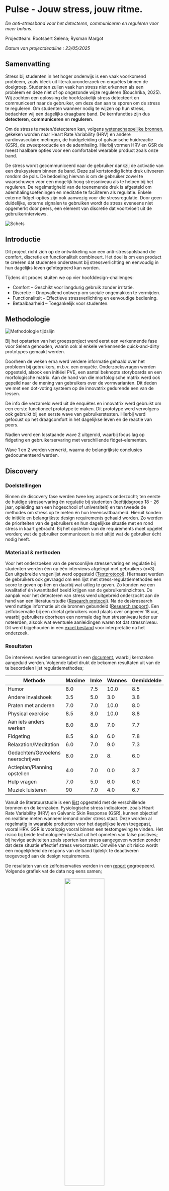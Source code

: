 # Pulse - Jouw stress, jouw ritme.
*De anti-stressband voor het detecteren, communiceren en reguleren voor meer balans.* 

Projectteam: Rootsaert Selena; Rysman Margot

*Datum van projectdeadline : 23/05/2025*

## Samenvatting
Stress bij studenten in het hoger onderwijs is een vaak voorkomend probleem, zoals bleek uit literatuuronderzoek en enquêtes binnen de doelgroep. Studenten zullen vaak hun stress niet erkennen als een probleem en deze niet of op ongezonde wijze reguleren (Bouchrika, 2025). Wij zochten een oplossing die hoofdzakelijk stress detecteert en communiceert naar de gebruiker, om deze dan aan te sporen om de stress te reguleren. Om studenten wanneer nodig te wijzen op hun stress, bedachten wij een dagelijks draagbare band. De kernfuncties zijn dus **detecteren**, **communiceren** en **reguleren**.

Om de stress te meten/detecteren kan, volgens [wetenschappelijke bronnen](https://docs.google.com/document/d/1ef2yBkqwWJlyRDE1RqdJjAGWaPkV0O_lZPxd1vCKUlo/edit?usp=sharing), gekeken worden naar Heart Rate Variability (HRV) en andere cardiovasculaire metingen, de huidgeleiding of galvanische huidreactie (GSR), de zweetproductie en de ademhaling. Hierbij vormen HRV en GSR de meest haalbare opties voor een comfortabel wearable product zoals onze band.

De stress wordt gecommuniceerd naar de gebruiker dankzij de activatie van een druksysteem binnen de band. Deze zal kortstondig lichte druk uitvoeren rondom de pols. De bedoeling hiervan is om de gebruiker zowel te waarschuwen voor een mogelijk hoog stressniveau als te helpen bij het reguleren. De regelmatigheid van de toenemende druk is afgesteld om ademhalingsoefeningen en meditatie te faciliteren als regulatie. Enkele externe fidget-opties zijn ook aanwezig voor die stressregulatie. Door geen duidelijke, externe signalen te gebruiken wordt de stress eveneens niet opgemerkt door peers, een element van discretie dat voortvloeit uit de gebruikerinterviews.



![Schets](https://github.com/user-attachments/assets/071e6af0-7691-414d-b14b-860afc7d45f7)



## Introductie
Dit project richt zich op de ontwikkeling van een anti-stresspolsband die comfort, discretie en functionaliteit combineert. Het doel is om een product te creëren dat studenten ondersteunt bij stressverlichting en eenvoudig in hun dagelijks leven geïntegreerd kan worden. 

Tijdens dit proces stuiten we op vier hoofddesign-challenges:
-	Comfort – Geschikt voor langdurig gebruik zonder irritatie.
-	Discretie – Onopvallend ontwerp om sociale ongemakken te vermijden.
-	Functionaliteit – Effectieve stressverlichting en eenvoudige bediening.
-	Betaalbaarheid – Toegankelijk voor studenten.



## Methodologie

![Methodologie tijdslijn](https://github.com/user-attachments/assets/4cffb6cb-b1d6-47d1-8f2e-629b702e91ba)


Bij het opstarten van het groepsproject werd eerst een verkennende fase voor Selena gehouden, waarin ook al enkele verkennende quick-and-dirty prototypes gemaakt werden.


Doorheen de weken erna werd verdere informatie gehaald over het probleem bij gebruikers, m.b.v. een enquête. Onderzoeksvragen werden opgesteld, alsook een initiëel PVE, een aantal beknopte storyboards en een morfologische matrix. Aan de hand van die morfologische matrix werd ook gepeild naar de mening van gebruikers over de vormvarianten. Dit deden we met een dot-voting systeem op de innovatrix gedurende een van de lessen.

De info die verzameld werd uit de enquêtes en innovatrix werd gebruikt om een eerste functioneel prototype te maken. Dit prototype werd vervolgens ook gebruikt bij een eerste wave van gebruikerstesten. Hierbij werd gefocust op het draagcomfort in het dagelijkse leven en de reactie van peers.

Nadien werd een losstaande wave 2 uitgerold, waarbij focus lag op fidgeting en gebruikerservaring met verschillende fidget-elementen.

Wave 1 en 2 werden verwerkt, waarna de belangrijkste conclusies gedocumenteerd werden.


## Discovery

### Doelstellingen
Binnen de discovery fase werden twee key aspects onderzocht; ten eerste de huidige stresservaring én regulatie bij studenten (leeftijdsgroep 18 - 26 jaar, opleiding aan een hogeschool of universiteit) en ten tweede de methodes om stress op te meten én hun levensvatbaarheid. Hieruit konden de initiële en belangrijkste design requirements gehaald worden. Zo werden de prioriteiten van de gebruikers en hun dagelijkse situatie met en rond stress in kaart gebracht. Bij het opstellen van de requirements moet opgelet worden; wat de gebruiker communiceert is niet altijd wat de gebruiker écht nodig heeft.

### Materiaal & methoden
Voor het onderzoeken van de persoonlijke stresservaring en regulatie bij studenten werden één op één interviews afgelegd met gebruikers (n=3). Een uitgebreide vragenlijst werd opgesteld ([Testprotocol](https://docs.google.com/document/d/1m9y_HT0PP9yR4MpK4OtO-4zBzxmuj2iYiRpzdYWWuy8/edit?usp=sharing)). 
Hiernaast werden de gebruikers ook gevraagd om een lijst met stress-regulatiemethodes een score te geven op tien en daarbij wat uitleg te geven. Zo konden we een kwalitatief én kwantitatief beeld krijgen van de gebruikersinzichten. De aanpak voor het detecteren van stress werd uitgebreid onderzocht aan de hand van een literatuurstudie ([Research protocol](https://docs.google.com/document/d/1FPg1zNncCLuQZO5k8xZy8WWm9XjYQr1W6orEdRtz3Hg/edit?usp=sharing)). Na de deskresearch werd nuttige informatie uit de bronnen gebundeld ([Research rapport](https://docs.google.com/document/d/1ef2yBkqwWJlyRDE1RqdJjAGWaPkV0O_lZPxd1vCKUlo/edit?usp=sharing)). Een zelfobservatie bij een drietal gebruikers vond plaats over ongeveer 18 uur, waarbij gebruikers doorheen een normale dag hun stressniveau ieder uur noteerden, alsook wat eventuele aanleidingen waren tot dat stressniveau. Dit werd bijgehouden in een [excel bestand](https://drive.google.com/drive/folders/10ZLLNr2E1S-gf8i5jfSdjV5VoQkpJsnI?usp=sharing) voor interpretatie na het onderzoek.


### Resultaten
De interviews werden samengevat in een [document](https://docs.google.com/document/d/1MAN8x3i6_KfycsWVkI5yPWbt-HdurXxOXEan5PYtpaQ/edit?usp=sharing), waarbij kernzaken aangeduid werden. Volgende tabel drukt de bekomen resultaten uit van de te beoordelen lijst regulatiemethodes;

| Methode | Maxime | Imke | Wannes | Gemiddelde |
| ------- | ------ | ---- | ------ | ---------- |
| Humor | 8.0 | 7.5 | 10.0 | 8.5 |
| Andere invalshoek | 3.5 | 5.0 | 3.0 | 3.8 |
| Praten met anderen | 7.0 | 7.0 | 10.0 | 8.0 |
| Physical exercise | 8.5 | 8.0 | 10.0 | 8.8 |
| Aan iets anders werken | 8.0 | 8.0 | 7.0 | 7.7 |
| Fidgeting | 8.5 | 9.0 | 6.0 | 7.8 |
| Relaxation/Meditation | 6.0 | 7.0 | 9.0 | 7.3 |
| Gedachten/Gevoelens neerschrijven | 8.0 | 2.0 | 8.| 6.0 |
| Actieplan/Planning opstellen | 4.0 | 7.0 | 0.0 | 3.7 |
| Hulp vragen | 7.0 | 5.0 | 6.0 | 6.0 |
| Muziek luisteren | 90 | 7.0 | 4.0 | 6.7 |


Vanuit de literatuurstudie is een [lijst](https://docs.google.com/document/d/1ef2yBkqwWJlyRDE1RqdJjAGWaPkV0O_lZPxd1vCKUlo/edit?usp=sharing) opgesteld met de verschillende bronnen en de kernzaken.
Fysiologische stress indicatoren, zoals Heart Rate Variability (HRV) en Galvanic Skin Response (GSR), kunnen objectief en realtime meten wanneer iemand onder stress staat. Deze worden al regelmatig in wearable producten voor het dagelijkse leven toegepast, vooral HRV. GSR is voorlopig vooral binnen een testomgeving te vinden. Het risico bij beide technologieën bestaat uit het opmeten van false positives; bij hevige activiteiten zoals sporten kan stress aangegeven worden zonder dat deze situatie effectief stress veroorzaakt. Omwille van dit risico wordt een mogelijkheid de respons van de band tijdelijk te deactiveren toegevoegd aan de design requirements.

De resultaten van de zelfobservaties werden in een [report](https://docs.google.com/document/d/1ywnCh1OUR6VFYhxAaRdJZ6MEE3UrmM1PCRbBS-qphO4/edit?usp=sharing) gegroepeerd. Volgende grafiek vat de data nog eens samen; 

<p align="center">
<img src="https://github.com/user-attachments/assets/5ac3869f-06b6-4f62-a637-745f2df84b2d" width=50% height=50%>
</p>

### Conclusies & implicaties
Uit de interviews werd geconcludeerd dat stress reguleren een betere richting is voor een product dan het oplossen ervan of het wegwerken van de oorzaken. Er is, zoals geconcludeerd kan worden uit de zelfobservaties, bij studenten een permanente druk aanwezig, stevig verhoogd bij deadlines. Regulatiemethodes combineren is optimaal, gezien de effectiviteit van singuliere oplossingen enorm persoonlijk variabel is. Toch komen fidgeting, meditatie/ademhalingsoefeningen en physical exercise boven als algemeen betere methodes. De testpersonen gaven ook aan dat het communiceren best geen extra (sociale) stress veroorzaakt door de omgeving van de gebruiker te tonen dat deze stress heeft.

Uit de literatuurstudie kwam heel wat info over het opmeten van stress, waarbij HRV en GSR de meest nauwkeurige en haalbare oplossingen bleken. De observaties leerden ons dat er geen duidelijke correlatie bestaat tussen tijdstip en stressniveau. Een stress regulerend product kan bijgevolg over de volledige dag zijn nut bewijzen. Toch viel op dat het middageten een vast moment is waarop het stressniveau even daalt, alsook dat dode momenten risicovol zijn voor een verhoogd stressniveau.


## Definition
### 1. Doelstellingen

Het onderzoek richt zich in het eerste semester op het uitvoeren van uitgebreide tests binnen de doelgroep om een concreet beeld te verkrijgen van hun verwachtingen en behoeften voorafgaand aan de ontwikkeling van de eerste prototypes. Deze prototypes worden ontworpen op basis van kernwaarden en normen die via enquêtes binnen de doelgroep als relevant en belangrijk worden geïdentificeerd.

De vastgestelde kernwaarden en normen vormen de basis voor richtlijnen die de belangrijkste testaspecten van het prototype definiëren. Het onderzoek functioneert als fundament voor het ontwerp en als leidraad voor het optimaliseren van de anti-stressfunctionaliteit. Daarnaast wordt prioriteit gegeven aan de meest cruciale ontwerpdoelen die bijdragen aan effectieve stressverlichting.

### 2. Materiaal & methoden

Dit onderzoek maakt hoofdzakelijk gebruik van enquêtes en een onderzoeksenquête, gevolgd door twee Waves die zich richten op de verdere analyse van de verzamelde gegevens. De Waves onderzoeken respectievelijk comfort, discretie en een extra fidgeting-feature voor de armband.

De eerste enquête is ontworpen om inzicht te verkrijgen in de belangrijkste aspecten die de doelgroep als relevant beschouwt. Deze inzichten vormen de basis voor de tests binnen de Waves. De enquête is ontwikkeld in Google Forms en online verspreid via diverse sociale mediaplatformen. De resultaten worden verwerkt in Excel en anoniem geanalyseerd.

De steekproef voor de eerste enquête bestaat uit een vrijwillige groep vrienden en familie binnen de doelgroep, wat resulteert in een geldige steekproef van 18 deelnemers (N = 18). Voor de Waves wordt expliciet gevraagd of deelnemers willen meewerken. Zowel Wave 1 als Wave 2 omvatten elk vijf deelnemers (N = 5). Deze deelnemers ondertekenen een akkoordverklaring en nemen vrijwillig, maar niet anoniem, deel aan het onderzoek.

- **Wave 1:** In deze fase vindt een observatietest achter de schermen plaats. Deelnemers testen het eerste prototype gedurende 8 tot 12 uur (maximaal 24 uur) en vullen vervolgens een enquête in over het comfort- en discretie-aspect.  

- **Wave 2:** Een plaatselijke observatie waarbij de onderzoekers aanwezig zijn. Met toestemming van de deelnemers worden hun handelingen tijdens het gebruik van de fidgeting-feature gefilmd.

> Miro wordt gebruikt voor het opstellen van het Programma van Eisen (PvE), het structureren van creatieve oplossingen en het ondersteunen van de iteratieve ontwikkeling van Waves en prototypes.
>
> Toegang tot de website vindt u [hier](https://miro.com/app/board/uXjVLaELm6Q=/)


### 3.Resultaten

#### Hoofdpunten uit de Onderzoeksenquête (N = 18)

**1. Demografische Gegevens**
-	De doelgroep bestond voornamelijk uit studenten uit het hoger onderwijs, met een gemiddelde leeftijd van 17-23 jaar.
-	Geslacht was redelijk gelijk verdeeld: 50% man, 44% vrouw.

**2. Stressniveau en Interesse in Hulpmiddelen**
- 72% van de deelnemers gaf aan in de afgelopen 6 maanden stress te hebben ervaren.
- Slechts 44% zou geïnteresseerd zijn in het dragen van een anti-stressband.
- Ongeveer 50% gebruikt al hulpmiddelen zoals fidget toys of knoppen.

<p align="center">
<img src="https://github.com/user-attachments/assets/29a6e070-8c51-40dc-bcdf-ce19562f2906" width=50% height=50%>
</p>

**3. Gewenste Kenmerken en Gebruik**
- 26% van de deelnemers gaf aan de band dagelijks te willen dragen, terwijl anderen dit vooral tijdens schooluren of examenperiodes nodig achten.
-	Belangrijke kenmerken volgens de deelnemers: 
1.	Comfort / Effectiviteit
2.	Subtiel design
3.	Betaalbaarheid.
4.	Gebruiksgemak

**4. Comfort en Draagbaarheid**
- Comfort werd door 2/3 van de deelnemers belangrijker gevonden dan functionaliteit of effectiviteit.
- Pasvorm en uiterlijk werden als belangrijkste factoren voor draagbaarheid genoemd.
- Veel deelnemers benoemden huidirritatie als probleem bij een slecht passende band.
<p align="center">
<img src="https://github.com/user-attachments/assets/7e673dd9-504d-4d83-9fe3-874a7a239abe" width=50% height=50%>
</p>
 
**5. Functionaliteit en Effectiviteit**
- Deelnemers gaven voorkeur aan: 
    - Eenvoudige instructies
    - Wetenschappelijke onderbouwing van stress verlagende werking
    - Ademhalingsoefeningen en hartslagmonitoring als functies.

**6. Design en Discretie**
-	Een subtiel design werd als must-have gezien door 20% van de deelnemers.
-	Geluid en opvallendheid werden aangegeven als no-go's.

<p align="center">
<img src="https://github.com/user-attachments/assets/7f15c32f-ac17-4679-a799-5c3bc3b2c710" width=50% height=50%>
</p>


### 4. Conclusie

De resultaten benadrukken dat comfort, effectiviteit en een subtiel design cruciale factoren zijn voor de acceptatie van de anti-stressband. Er is behoefte aan wetenschappelijk onderbouwde functies en eenvoudige instructies, terwijl opvallendheid en geluid als storend worden beschouwd. Deze inzichten vormen een sterke basis voor verdere ontwikkeling en testen van prototypes.
- Het lage comfortniveau en de opvallendheid benadrukken de noodzaak van ontwerpaanpassingen.
- Het falen van het klittenband en de noodzaak van een nieuw sluitmechanisme.
- Aanbevelingen gericht op subtielere, comfortabelere en aantrekkelijkere ontwerpen zijn cruciaal voor toekomstige iteraties.

-	De populariteit van de Rubik's Cube en de draaislang benadrukken het belang van mentale afleiding en veelzijdigheid in stressverminderende hulpmiddelen.
-	Het negatieve oordeel over de piano en de stuiterbal met staart wijst op het belang van gebruiksgemak en een prettige textuur.
-	Ontwerpen moeten balans vinden tussen opvallendheid (voor aandacht) en praktisch gebruiksgemak (voor blijvend gebruik).

#### Hoofdpunten uit de Wave 1 (N = 5)

Uit de resultaten van de Wave 1-test komen de volgende hoofdpunten:

1.	Comfort en Pasvorm: De band scoorde over het algemeen laag tot matig op comfort (variërend van 4/10 tot 8/10). Veel respondenten vonden de band te dik, te stijf of niet passend onder kleding. Een dunner en minder opvallend ontwerp werd sterk aanbevolen.
2.	Sluitmechanisme (Velcro): Het klittenband werd als problematisch ervaren. Het ging vaak los, veroorzaakte huidirritatie en bleek niet duurzaam. Een alternatief sluitmechanisme wordt noodzakelijk geacht.
3.	Opvallendheid en Esthetiek: De band werd als opvallend ervaren, vooral bij sociale interacties en activiteiten zoals hand opsteken in de klas. Aanpassingen zoals subtielere kleuren, een dunner ontwerp en aantrekkelijkere stijlopties zouden helpen.  
4.	Aanbevelingen:
- Dunner, verstelbaar en comfortabeler maken.
- Een alternatief sluitmechanisme implementeren.
- Meer aandacht voor esthetische aspecten zoals kleuren en stoffen.

#### Hoofdpunten uit de Wave 2 (N = 5)

Uit de Wave 2-test komen de volgende hoofdpunten naar voren:

**1.	Voorkeursobjecten:**
- De Rubik's Cube en de regenboogkleurige draaislang waren de populairste objecten.
- De Rubik's Cube werd gewaardeerd om de mentale uitdaging en het duidelijke doel.
-	De draaislang viel in de smaak door zijn veelzijdigheid, aantrekkelijke kleuren en speelse vormen.

**2.	Minst gewaardeerde objecten:**
-	De piano sleutelhanger scoorde laag vanwege stroeve toetsen en een goedkoop geluid dat niet stressverlagend werd ervaren.
-	De stuiterbal met staart werd onaangenaam gevonden door de textuur van de staart.

**3.	Algemene voorkeuren:**
- Opvallende kleuren of unieke kenmerken, zoals lichtgevende elementen, trokken in eerste instantie aandacht.
- Gebruiksgemak en afleidende werking waren doorslaggevend voor voorkeuren.

**4.	Individuele voorkeuren:**
- Verschillen in voorkeuren werden beïnvloed door persoonlijke affiniteiten, zoals mentale uitdaging (bij de Rubik's Cube) of speelse bewegingen (bij de stuiterbal).

![image](https://github.com/user-attachments/assets/ad1de801-3ee5-430e-aae1-f6f698814928)
<p align="center">
Figuur 1. Opstelling met fidget objecten
</p>



## Develop 1. Onderzoek naar het Ademhalings-principe
### 1.1 Doestelling en methodologie

Het doel van dit vooronderzoek is om te achterhalen hoe gebruikers de regelmatige druktoename en -afname rond hun pols ervaren, en in welke mate deze drukveranderingen effectief kunnen functioneren als begeleiding tijdens een ademhalingsoefening. Dit onderzoek vormt een eerste verkenning in de ontwikkeling van een tactiel feedbacksysteem voor ademhalingsbegeleiding.
Het onderzoek bestond uit twee opeenvolgende onderdelen:
1.	Deskresearch / benchmarkanalyse
In een eerste fase werd een analyse uitgevoerd van bestaande ademhalingstechnieken aan de hand van drie selectiecriteria: wetenschappelijke onderbouwing, eenvoud in gebruik, en compatibiliteit met een drukgebaseerd systeem. Uit deze vergelijking kwamen drie geschikte kandidaten naar voren: 4-7-8 ademhaling, Box Breathing en Coherent Breathing. Box Breathing werd geselecteerd voor de gebruikerstest omwille van de regelmatige structuur en de potentieel goede afstemming op drukcycli.
2.	Gebruikerstest met Box Breathing
In de tweede fase werd een kwalitatieve gebruikerstest uitgevoerd met vier deelnemers (N=4). De deelnemers voerden de ademhalingsoefening uit terwijl ze begeleid werden door een prototype dat via druktoename en -afname ritmische feedback gaf rond de pols. De test werd opgezet volgens een Wizard-of-Oz-methodologie: de druk werd manueel opgewekt door de testbegeleider, terwijl de deelnemers hun ogen gesloten hielden om zich te concentreren op de sensaties.

De gebruikerservaring werd geëvalueerd via de BERT-schaal, die 15 emotionele parameters meet (zoals kalmte, focus, energie), en werd aangevuld met kwalitatieve feedback over het comfort, de intensiteit van de druk, en de bruikbaarheid van het systeem.

Deze aanpak laat toe om zowel de subjectieve beleving als de praktische haalbaarheid van drukgestuurde ademhalingsbegeleiding te onderzoeken, en vormt daarmee een onderbouwde basis voor verdere ontwikkeling en verfijning van het concept.

### 1.2 Materiaal & methoden

**Technische configuratie**

In het kader van dit vooronderzoek werd een deskresearch uitgevoerd in de vorm van een benchmarkstudie naar bestaande en wetenschappelijk onderbouwde ademhalingstechnieken. De focus lag op technieken die zowel effectief zijn in stressreductie als praktisch toepasbaar met een druksysteem rond de pols.

Op basis van deze analyse werden drie ademhalingstechnieken geselecteerd: 4-7-8 ademhaling, Box Breathing (4-4-4-4) en Coherent Breathing (5-5). Deze technieken vertonen duidelijke en gestructureerde ademhalingscycli, wat essentieel is voor de technische synchronisatie met het drukgebaseerde feedbacksysteem.

De technische configuratie bestond uit een drukgestuurd systeem dat fysieke drukvariaties rond de pols kan genereren. Dit systeem werd ontworpen om druk op te bouwen tijdens inademing, stabiel te houden tijdens ademvasthouden, en weer af te bouwen tijdens uitademing, afhankelijk van het patroon van de geselecteerde ademhalingstechniek.

De parameters van het systeem (zoals druksnelheid, intensiteit en cyclusduur) werden afgestemd op elk van de drie ademhalingstechnieken, om een zo nauwkeurig mogelijke begeleiding te bieden. Deze afstemming gebeurde op basis van literatuurgegevens en gesimuleerde ademhalingscycli, niet via gebruikerstesten.

Deze technische voorbereiding legt de basis voor de testfase waarin het systeem in de praktijk wordt geëvalueerd op gebruiksgemak en effectiviteit in het begeleiden van ademhaling.

**Testprocedure / Gebruikstesten**

Voor deze gebruikstesten werd een low-fidelity prototype ingezet, bestaande uit elastieken met een sponsgedeelte dat rond de pols werd geplaatst. Door aan de zijkanten te trekken, kon manueel druk worden opgewekt – d.m.v. de wizard-of-oz-benadering konden deelnemers met gesloten ogen testten of druk als begeleiding voor ademhalingsoefeningen functioneel was.

De test werd uitgevoerd met vier deelnemers. Zij beoordeelden hun toestand voor en na de oefening met behulp van de BERT-schaal (emotionele toestand van 1–5). De resultaten toonden een lichte tot duidelijke verschuiving naar meer ontspanning, kalmte en positiviteit, wat suggereert dat het drukmechanisme ondersteuning biedt bij ademregulatie.

De kwalitatieve feedback was gemengd:
-	Sommige deelnemers ervaarden de druk als positief en nuttig om het ademhalingsritme aan te houden.
-	Anderen vonden de druk te zwak, te sterk of verwarrend; sommigen suggereerden trillingen als alternatief.
-	Comfort, pasvorm en perceptie van veiligheid werden wisselend beoordeeld, waarbij aanpassing per gebruiker als belangrijk naar voren kwam.

**Belangrijke conclusies uit de testfase**

-	Instelbaarheid is cruciaal: zowel drukniveau als pasvorm moeten aanpasbaar zijn voor optimale gebruikerservaring.
-	Druksysteem functioneert als ademhalingsgids: ondanks variatie in voorkeur, bevestigden alle deelnemers dat het systeem hen hielp bij de ademhalingsoefening.
- Design requirements:
    - Druk als ademhalingsbegeleiding
    - Instelbare druksterkte
    - Instelbare pasvorm van de band (volgens “flexibility in use”-principe)
Deze testresultaten vormen een bevestiging van de potentie van het druksysteem, mits voldoende afgestemd op individuele behoeften.

### 1.3 Resultaten

**Resultaten van de deskresearch naar ademhalingstechnieken**

Tijdens de benchmarkanalyse werden vier ademhalingstechnieken geëvalueerd op basis van drie criteria: wetenschappelijke onderbouwing, eenvoud in gebruik, en compatibiliteit met een druksysteem. De analyse resulteerde in drie technieken die potentieel geschikt zijn voor gebruik met tactiele begeleiding:
-	4-7-8 ademhaling: krachtig qua ontspanning, maar relatief lang ademinhouden, wat minder natuurlijk aanvoelt.
-	Box Breathing (4-4-4-4): duidelijke, gestructureerde cyclus – eenvoudig te volgen en goed af te stemmen op ritmische druk.
-	Coherent Breathing (5-5): vloeiend ritme zonder pauzes, goed voor hartslagregulatie, maar minder uitgesproken fasering voor drukvariatie.
Box Breathing werd uiteindelijk geselecteerd als testtechniek, omdat het een helder ritme biedt dat zich goed laat synchroniseren met gelijkmatige druktoename en -afname.

**Resultaten van de gebruikerstest (N=4)**

De eerste gebruikerservaringen leverden een reeks inzichten op met betrekking tot de beleving van druk, het effect op de ademhaling en de gebruikscontext van het prototype.

**Herkenbaarheid en bruikbaarheid van het ritme**
- Meerdere deelnemers vonden het moeilijk om duidelijk onderscheid te maken tussen momenten mét en zonder druk:
    “Ik vond het moeilijk momenten mét druk te onderscheiden van deze zonder.”
- Anderen gaven aan dat meer druk of een duidelijker signaal (bijv. trilling) zou helpen om het ademritme te volgen:
    “De grootste bron van concentratie zat in de pulsatie van de band – als dat sterker was, had het beter geholpen.”
- Eén deelnemer stelde voor dat druk als begeleiding én als afleiding kan werken, afhankelijk van de intensiteit:
    “Ik had liever geen druk. Het begeleidt wel, maar leidt ook af.”

**Effect op stress/ontspanning en focus**
- Alle deelnemers gaven aan dat het systeem wél hielp om zich te focussen op de ademhaling:
    “De druk helpt om het tempo gelijk te houden – dat lukt minder goed met zelf tellen.”
- De BERT-schaalresultaten toonden gematigde verbeteringen in gevoelens van kalmte, ontspanning en rust bij drie van de vier deelnemers.
- De vierde deelnemer ervoer geen verschil, mede door discomfort van het prototype.

**Gebruikservaring van het prototype**
- Het prototype werd door één deelnemer als fysiek onaangenaam ervaren:
    “Voelde alsof de bloeddoorstroming werd beperkt.”
- Andere feedback wees op de belang van instelbaarheid van de druk en pasvorm:
    “De druk mocht een stukje hoger zijn – ongeveer 30% extra.”
    “De band voelde zacht aan en veilig. Geen gevangen gevoel.”

### 1.4 Conclusie en implicaties

De resultaten tonen aan dat een regelmatige druktoename en -afname effectief kan zijn als begeleiding bij ademhalingsoefeningen, mits de feedback duidelijk waarneembaar en comfortabel is. Alle deelnemers gaven afzonderlijk aan dat de druk hen hielp om ritme aan te houden, al verschilden hun voorkeuren qua intensiteit.
Box Breathing bleek in de testsetting geschikt voor druksturing, dankzij het heldere en gelijkmatige ritme. De Wizard-of-Oz-opzet toonde aan dat tactiele feedback het ademproces kan ondersteunen, maar dat fysiek comfort en signaalsterkte bepalend zijn voor de acceptatie.

**Designimplicaties en requirements**

Op basis van de inzichten uit de gebruikerstest kunnen de volgende ontwerpvereisten worden afgeleid:
- Design Requirements
    - Tactiele feedback als begeleidend signaal voor ademhaling moet behouden blijven (positief ervaren effect).
    - Instelbare drukintensiteit is noodzakelijk, omdat gebruikers sterk verschillen in gevoeligheid en voorkeur.
    - Instelbare pasvorm (lengte/omtrek en materiaalcomfort) verhoogt gebruiksgemak en voorkomt fysieke hinder.
    - Het systeem moet duidelijke drukveranderingen kunnen genereren die synchroon lopen met een ademritme (zoals 4-4-4-4).
    - Alternatieve feedbackmodaliteiten (zoals trilling) kunnen onderzocht worden voor gebruikers die druk als storend ervaren.
- Beslissingen op basis van deze test
    - Druk als modaliteit wordt behouden in het verdere ontwerptraject.
    - Box Breathing blijft voorlopig de standaard oefentechniek.
    - De ontwikkeling van een instelbaar prototype (druk + pasvorm) wordt meegenomen in de volgende iteratie.
    - Een meer gestandaardiseerde testopstelling wordt voorzien om de feedback nauwkeuriger te meten.



## Develop 2. Wizard-testen van de Pneumatische Drukervaring
### 2.1 Doestelling en methodologie

Na de positieve gebruikersreacties op de eerste drukgestuurde ademhalingsmodule (Develop 1), werd binnen deze tweede ontwikkelfase gefocust op de fysieke waarneming van de druk zelf: hoe voelt deze aan, hoe betrouwbaar is de feedback en welke parameters moeten eventueel worden bijgesteld?
In deze fase werd de functionaliteit nagebootst via Wizard-of-Oz-testen, waarbij een externe operator het systeem deels manueel of semi-automatisch aanstuurt. Zo kan de ervaring voor de gebruiker realistisch gesimuleerd worden zonder dat alle technische componenten reeds volledig geïntegreerd zijn.
De volgende vragen werden onderzocht;
- Hoe wordt de pneumatische druk op de pols lichamelijk ervaren door gebruikers?
- Wordt deze ervaring als positief of hinderlijk omschreven?
- Zijn er specifieke parameters (druksterkte, ritme, locatie, bevestiging) die geoptimaliseerd moeten worden voor comfort en effectiviteit?

### 2.2 Materiaal & methoden

Voor deze test werd een [protocol](https://docs.google.com/document/d/1es-rx0u1WYYqcwIwldhmrXZUwTVoZigD/edit?usp=sharing&ouid=115989647101377797411&rtpof=true&sd=true) geschreven om de correcte uitvoering te waarborgen.

**Systeem en simulatie**
- De prototype-armband bevatte één drukpocket, verbonden aan een externe luchtpomp bediend door de interviewer.
- Tijdens de tests werd een regelmatig ritme van opblazen en leeglopen opgevoerd, gebaseerd op het Box Breathing tempo (4-4-4-4), zoals eerder toegepast.

**Simulatie via Wizard-of-Oz (n=4)**
- Gebruikers wisten dat het systeem deels handmatig werd aangestuurd, maar kregen de ervaring van een volledig werkend systeem.
- Voor en na de test was er een korte vragenlijst, eerst bestaand uit de gestandaardiseerde Sensorial Material Scale en vervolgens uit een BERT-test met adjectieven die de ervaring konden beschrijven.
Gedurende de actieve test werden de gebruikers gevraagd hun ervaringen luidop te delen, een zogenaamd thinking-out-loud protocol. Hierbij werd gevraagd te focussen op de fysieke ervaring, bijvoorbeeld hoe en waar het gevoel waargenomen werd.
Nadien werden enkele beknopte vragen gesteld over de ervaring, als deze nog niet beantwoord waren gedurende het thinking-out-loud protocol.
- Testduur: ±15 minuten per deelnemer

**Evaluatiecriteria**
- **Waarnemingsdrempel**: is de druk voldoende voelbaar?
- **Comfort**: is het aangenaam of storend bij langdurig dragen?
- **Begrijpelijkheid**: herkent men het ritme? Kan men het koppelen aan ademhaling?
- **Verstorende elementen**: aanwezigheid van hinder (geluid, verplaatsing, wrijving...)


### 2.3 Resultaten

De resultaten van de testen geven een genuanceerd beeld :
**Waarneming en interpretatie**
- **Alle 4 deelnemers merkten de druk duidelijk op** en konden zonder instructie herkennen dat het ging om een ademhalingsritme
- De **pneumatische respons werd omschreven als “aanwezig, maar subtiel genoeg”**, wat aansluit bij het streven naar discrete ondersteuning
- Gebruikers volgden het ritme spontaan, maar gaven aan dat **een eerste introductie of korte uitleg de interpretatie zou vergemakkelijken**

**Comfort en techniek**
- De druk zelf werd positief ervaren, maar **het bevestigingssysteem (sluiting van de armband)** werd als minder comfortabel aangeduid, zeker bij langdurig dragen
- Er was **een lichte variatie in het ritme**, wat bij sommige gebruikers tot verwarring leidde. Een **constante, voorspelbare cadans** werd als wenselijk genoemd voor mentale focus
- Geluid en trilling van de pomp zelf waren **licht storend wanneer deze dicht bij de pols zat bevestigd**

 Deze resultaten werden ook gebundeld in een [testrapport](https://docs.google.com/document/d/1_s10wYZFuOhpQ8mF8J495njWrHzrgpJ9/edit?usp=sharing&ouid=115989647101377797411&rtpof=true&sd=true).

### 2.4 Conclusie en implicaties

| **Aspect** | **Resultaat** | **Aanbeveling** |
| ---------- | ------------- | --------------- |
| Drukwaarneming | Voldoende voelbaar, intuïtief | Geen verhoging nodig, maar druk mag niet variëren zonder reden |
| Ritme | Herkend, maar soms inconsistent | Constante timing met foutmarge <5% noodzakelijk [→ meetbaar maken?] |
| Comfort | Druk oké, sluitingssysteem minder | Verbetering in sluiting en positionering van drukpockets |
| Auditieve feedback | Pomp hoorbaar bij nabije montage | Geluiddemping en/of afstand tussen pomp en polscomponent |

De Wizard-testen bevestigen dat :
- De **drukwerking als fysiek signaal goed werkt** bij studenten in de doelgroep
- De beleving **afhankelijk is van nauwkeurige ritme-aansturing en comfortabele plaatsing**
- Er **technische verfijning** nodig is in sluiting, luchtaanvoer en ritmische controle
  
 Aanbevolen vervolgacties zijn :
- Ontwikkeling van een **stiller en compacter pompmechanism**
- Ontwerp van een **meer ergonomische en stabiele sluiting** (klittenband? magneet? zachte elastiek?)
- Integratie van **ritmecontrole via microcontroller** i.p.v. handmatige aansturing

## Develop 3. Materialen voor het Finaal Ontwerp
### 3.1 Doestelling en methodologie

### 3.2 Materiaal & methoden

### 3.3 Resultaten

### 3.4 Conclusie en implicaties


## Bill of materials
_Welke materialen heb je nodig voor verder ontwikkeling van het prototype in het tweede semester?_

1.	EmotiBit-technologie: Voor het meten van elektrische pulsen en fysiologische signalen in het lichaam.
2.	Wearables-materiaal: Flexibele stoffen, elastische banden, of textiel dat comfortabel en functioneel is. (Redelijke eigen voorraad, niet overdreven veel.)
3.	Sensortechnologie: Extra sensoren voor hartslag, huidgeleiding, of temperatuur.
4.	3D-printmateriaal: Kunststoffen of siliconen voor het maken van kleine behuizingen of aanpassingen. 
5.	Microcontrollers: Bijvoorbeeld Arduino of Raspberry Pi voor dataverwerking en -opslag.
6.	Ademhalingshulpmiddelen: Accessoires of materialen die als interface kunnen dienen voor ademhalingsoefeningen.
7.	Huidvriendelijke kleefstoffen: Voor bevestiging van sensoren zonder huidirritatie te veroorzaken.
8.	Voeding en batterijen: Kleine, draagbare energieoplossingen voor het prototype.
9.	Softwaretools: Voor data-analyse en visualisatie (bijvoorbeeld Python of MATLAB).
10.	Basismechanische onderdelen: Scharnieren, sluitingen, en dunne elastische banden voor draagbaarheid.
11.	Creatieve materialen: Zoals fidget-objecten, knoppen, of lichtgevende elementen om visuele en tactiele interactie te testen.

Deze lijst blijft flexibel en kan worden aangevuld naarmate de prototypes en tests concreter worden.


## Kritische reflectie
_In het afgelopen semester hebben we ons concept goed begrepen en zijn we erin geslaagd veel relevante informatie te verzamelen. Zowel nieuwe als bevestigende inzichten hebben ons geholpen ons concept verder te verfijnen en de richting van het project te verduidelijken. Deze continue verzameling van gegevens heeft ons niet alleen geholpen bij de ontwikkeling van het product, maar heeft ook bijgedragen aan het stellen van prioriteiten voor de volgende fasen. We hebben informatie kunnen meenemen die in het volgende semester verder uitgewerkt zal worden, wat ons in staat stelt om voort te bouwen op de behaalde resultaten.
Onze samenwerking was effectief, en de werklast was goed verdeeld, wat resulteerde in een prettige werkervaring. Deze evenwichtige werkhouding heeft ons geholpen om goede vooruitgangen te boeken. We hebben enkele belangrijke resultaten behaald, wat een positief teken is voor de manier waarop we samenwerkten en ideeën uitwisselden.
Hoewel er tijds- en planningsproblemen waren, hebben we deze grotendeels kunnen vermijden of oplossen. Dit laat zien dat we in staat zijn om met uitdagingen om te gaan en tijdig aanpassingen te maken. Toch zouden we in de toekomst wellicht een meer gedetailleerde planning kunnen opstellen, zodat we vooraf beter kunnen anticiperen op mogelijke vertragingen en obstakels.
Al met al was de voortgang van het project positief, en kijken we ernaar uit om de opgedane kennis verder uit te bouwen en toe te passen in het volgende semester. Het proces heeft ons waardevolle inzichten gegeven die we blijven meenemen in de verdere ontwikkeling van het product._





## Bijlagen
[Rysman, M. (2024). Figma Documentatie](https://www.figma.com/design/LtIDMOVTxl9MOyyYGi2SfU/Discovery-Template?node-id=0-1&p=f&t=SKSGqrQCKlGA5WIU-0)

**Definition**

[Rootsaert, S. (2024). TestProtocol_Enquêtes.docx](https://github.com/user-attachments/files/19184604/Rootsaert.S.2024.TestProtocol_Enquetes.docx)

[Rootsaert, S. (2025). TestRapport_Enquêtes.docx](https://github.com/user-attachments/files/18353525/Rootsaert.S.2025.TestRapport_Enquetes.docx)

[Rysman, M. (2024). TestProtocol_Wave 1.docx](https://github.com/user-attachments/files/19184577/Rysman.M.2024.TestProtocol_Wave.1.docx)

[Rysman, M. (2025). TestRapport_Wave 1.docx](https://github.com/user-attachments/files/18353523/Rysman.M.2025.TestRapport_Wave.1.docx)

[Rysman, M. (2024). TestProtocol_Wave 2.docx](https://github.com/user-attachments/files/19184549/Rysman.M.2024.TestProtocol_Wave.2.docx)

[Rootsaert, S. (2025). TestRapport_Wave 2.docx](https://github.com/user-attachments/files/18412461/Rootsaert.S.2025.TestRapport_Wave.2.docx)

**Develop 1. Onderzoek naar het Ademhalings-principe**

[Rysman M. (2025). TestProtocol_Ademhalingsoefeningen.docx](https://github.com/user-attachments/files/20355098/Rysman.M.2025.TestProtocol_Ademhalingsoefeningen.docx)

[Rootsaert, S. & Rysman M. (2025). TestRapport_Ademhalingsoefeningen.docx](https://github.com/user-attachments/files/20355108/Rootsaert.S.Rysman.M.2025.TestRapport_Ademhalingsoefeningen.docx)


## Bronnen
Bouchrika, I. (2025, 02 17). 50 Current Student Stress Statistics: 2025 Data, Analysis & Predictions. Opgehaald van Research.com: [https://research.com/education/student-stress-statistics](https://research.com/education/student-stress-statistics)
